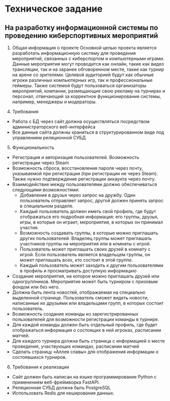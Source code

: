 # Техническое задание
## На разработку информационной системы по проведению киберспортивных мероприятий
1)	Общая информация о проекте
Основной целью проекта является разработать информационную систему для проведения мероприятий, связанных с киберспортом и компьютерными играми. Данные мероприятия могут проводится как онлайн, такие как видео трансляции, так и на заранее обговоренном месте, такие как турнир на арене со зрителями. Целевой аудиторией будут как обычные игроки различных компьютерных игр, так и профессиональные геймеры. Также системой будут пользоваться организаторы мероприятий, компании, размещающие свою рекламу на турнирах и персонал, отвечающий за корректное функционирование системы, например, менеджеры и модераторы.
4.	Требования
 -	Работа с БД через сайт должна осуществляться посредством администраторского веб-интерфейса
 -	Все данные сайта должны храниться в структурированном виде под управлением реляционной СУБД
5.	Функциональность
 -	Регистрация и авторизация пользователей. Возможность регистрации через Steam
 -	Возможность сброса, восстановления пароля через почту, указываемой при регистрации (при регистрации не через Steam). Также нужно подтверждение регистрации аккаунта через почту.
 -	Взаимодействие между пользователями должно обеспечиваться следующими возможностями: 
    +	Добавление в друзья через запрос на дружбу. Один пользователь отправляет запрос, другой должен принять запрос в специальном разделе.
    +	Каждый пользователь должен иметь свой профиль, где будут отображаться его подробная информация: его группы, друзья, игры, в которые он играет, мероприятия, в которых он принимал участия.
    +	Возможность создавать группы, в которые можно приглашать других пользователей. Владелец группы может приглашать участников группы на мероприятия или в комнаты с игрой.
    +	Пользователь может приглашать своих друзей в комнату с игрой. Если пользователь является владельцем группы, он может приглашать всех, кто состоит в этой группе.
    +	Каждый пользователь может заходить к другим пользователями в профиль и просматривать доступную информацию
-	Создание мероприятия, на которое можно приглашать друзей или одногруппников. Мероприятие может быть турниром с призовым фондом или без него.
-	Должна быть лента новостей, отображаемая на специально выделенной странице. Пользователь сможет видеть новости, написанные их друзьями или владельцами групп, в которых состоит пользователь.
-	Возможность создание команды из зарегистрированных пользователей для возможности регистрации команды в турнире.
-	Для каждой команды должен быть отдельный профиль, где будет отображаться информация о состоящих в ней игроках, расписании матчей.
-	Для каждого турнира должна быть страница с информацией о месте проведения, участвующих командах, расписании матчей
-	Сделать страницу «Аллея славы» для отображения информации о состоявшихся турниров.
6.	Требования к реализации
-	Сайт должен быть написан на языке программирование Python с применением веб-фреймворка FastAPI.
-	Реляционная СУБД должна быть PostgreSQL
-	Использовать Redis для кеширования данных.




